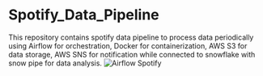 # Spotify_Data_Pipeline
This repository contains spotify data pipeline to process data periodically using Airflow for orchestration, Docker for containerization, AWS S3 for data storage, AWS SNS for notification while connected to snowflake with snow pipe for data analysis.
![Airflow Spotify](https://github.com/user-attachments/assets/456d5d21-4a20-44f0-bbfb-e21bc7012fe3)
